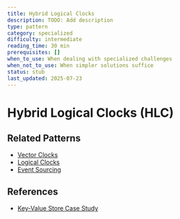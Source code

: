 ```yaml
---
title: Hybrid Logical Clocks
description: TODO: Add description
type: pattern
category: specialized
difficulty: intermediate
reading_time: 30 min
prerequisites: []
when_to_use: When dealing with specialized challenges
when_not_to_use: When simpler solutions suffice
status: stub
last_updated: 2025-07-23
---
```

# Hybrid Logical Clocks (HLC)



## Related Patterns
- [Vector Clocks](/patterns/vector-clocks)
- [Logical Clocks](/patterns/logical-clocks)
- [Event Sourcing](/patterns/event-sourcing)

## References
- [Key-Value Store Case Study](/case-studies/key-value-store)